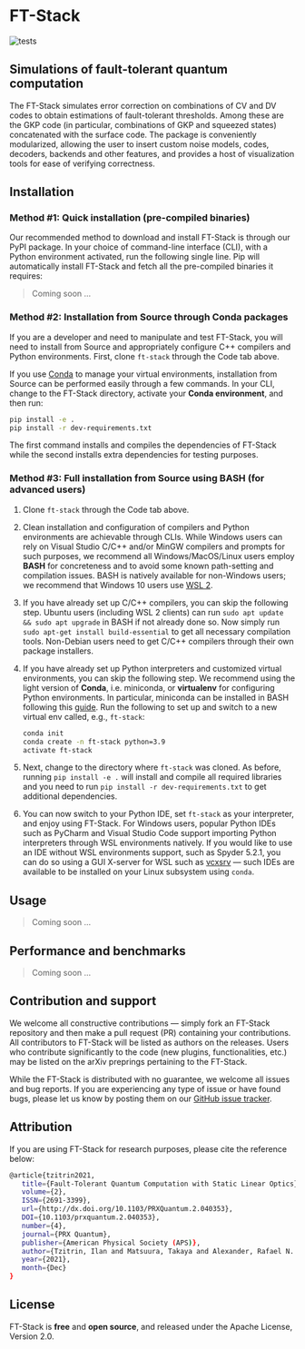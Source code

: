 # FT-Stack
![tests](https://github.com/XanaduAI/ft-stack/actions/workflows/tests.yaml/badge.svg?branch=main)

## Simulations of fault-tolerant quantum computation
The FT-Stack simulates error correction on combinations of CV and DV codes to obtain estimations of fault-tolerant thresholds. Among these are the GKP code (in particular, combinations of GKP and squeezed states) concatenated with the surface code. The package is conveniently modularized, allowing the user to insert custom noise models, codes, decoders, backends and other features, and provides a host of visualization tools for ease of verifying correctness.

## Installation 

### Method #1: Quick installation (pre-compiled binaries)

Our recommended method to download and install FT-Stack is through our PyPI package. In your choice of command-line interface (CLI), with a Python environment activated, run the following single line. Pip will automatically install FT-Stack and fetch all the pre-compiled binaries it requires:

> Coming soon ...

### Method #2: Installation from Source through Conda packages  

If you are a developer and need to manipulate and test FT-Stack, you will need to install from Source and appropriately configure C++ compilers and Python environments. First, clone `ft-stack` through the Code tab above.

If you use [Conda](https://docs.conda.io/en/latest/) to manage your virtual environments, installation from Source can be performed easily through a few commands. In your CLI, change to the FT-Stack directory, activate your **Conda environment**, and then run:
```bash
pip install -e .
pip install -r dev-requirements.txt
``` 
The first command installs and compiles the dependencies of FT-Stack while the second installs extra dependencies for testing purposes.

### Method #3: Full installation from Source using BASH (for advanced users)

1. Clone `ft-stack` through the Code tab above.

2. Clean installation and configuration of compilers and Python environments are achievable through CLIs. While Windows users can rely on Visual Studio C/C++ and/or MinGW compilers and prompts for such purposes, we recommend all Windows/MacOS/Linux users employ **BASH** for concreteness and to avoid some known path-setting and compilation issues. BASH is natively available for non-Windows users; we recommend that Windows 10 users use [WSL 2](https://docs.microsoft.com/en-gb/windows/wsl/install).

3. If you have already set up C/C++ compilers, you can skip the following step. Ubuntu users (including WSL 2 clients) can run `sudo apt update && sudo apt upgrade` in BASH if not already done so. Now simply run `sudo apt-get install build-essential` to get all necessary compilation tools. Non-Debian users need to get C/C++ compilers through their own package installers.

4. If you have already set up Python interpreters and customized virtual environments, you can skip the following step. We recommend using the light version of **Conda**, i.e. miniconda, or **virtualenv** for configuring Python environments. In particular, miniconda can be installed in BASH following this [guide](https://docs.conda.io/projects/conda/en/latest/user-guide/install/linux.html). Run the following to set up and switch to a new virtual env called, e.g., `ft-stack`:
    ```bash
    conda init
    conda create -n ft-stack python=3.9
    activate ft-stack
    ```
5. Next, change to the directory where `ft-stack` was cloned. As before, running `pip install -e .` will install and compile all required libraries and you need to run `pip install -r dev-requirements.txt` to get additional dependencies. 

6. You can now switch to your Python IDE, set `ft-stack` as your interpreter, and enjoy using FT-Stack. For Windows users, popular Python IDEs such as PyCharm and Visual Studio Code support importing Python interpreters through WSL environments natively. If you would like to use an IDE without WSL environments support, such as Spyder 5.2.1, you can do so using a GUI X-server for WSL such as [vcxsrv](https://sourceforge.net/projects/vcxsrv/) — such IDEs are available to be installed on your Linux subsystem using `conda`.

## Usage

> Coming soon ...

## Performance and benchmarks

> Coming soon ...

## Contribution and support

We welcome all constructive contributions — simply fork an FT-Stack repository and then make a pull request (PR) containing your contributions. All contributors to FT-Stack will be listed as authors on the releases. Users who contribute significantly to the code (new plugins, functionalities, etc.) may be listed on the arXiv preprings pertaining to the FT-Stack.

While the FT-Stack is distributed with no guarantee, we welcome all issues and bug reports. If you are experiencing any type of issue or have found bugs, please let us know by posting them on our [GitHub issue tracker](https://github.com/XanaduAI/ft-stack/issues).

## Attribution

If you are using FT-Stack for research purposes, please cite the reference below:

```bash
@article{tzitrin2021,
   title={Fault-Tolerant Quantum Computation with Static Linear Optics},
   volume={2},
   ISSN={2691-3399},
   url={http://dx.doi.org/10.1103/PRXQuantum.2.040353},
   DOI={10.1103/prxquantum.2.040353},
   number={4},
   journal={PRX Quantum},
   publisher={American Physical Society (APS)},
   author={Tzitrin, Ilan and Matsuura, Takaya and Alexander, Rafael N. and Dauphinais, Guillaume and Bourassa, J. Eli and Sabapathy, Krishna K. and Menicucci, Nicolas C. and Dhand, Ish},
   year={2021},
   month={Dec}
}

```

## License

FT-Stack is **free** and **open source**, and released under the Apache License, Version 2.0.
